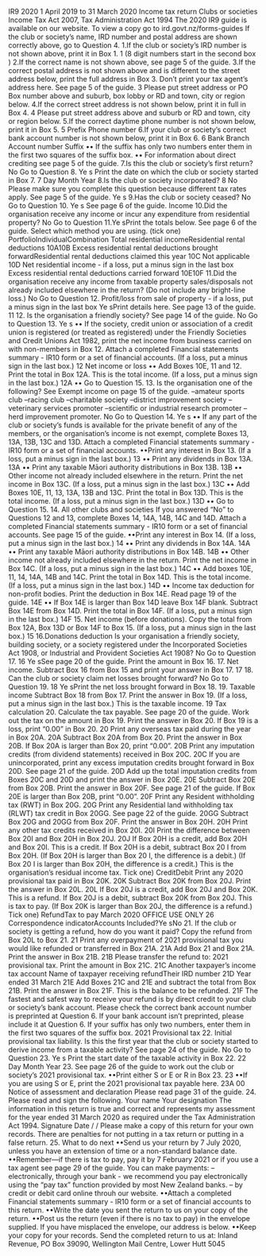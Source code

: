 IR9 2020 1 April 2019 to 31 March 2020 Income tax return Clubs or societies Income Tax Act 2007, Tax Administration Act 1994 The 2020 IR9 guide is available on our website. To view a copy go to ird.govt.nz/forms-guides If the club or society’s name, IRD number and postal address are shown correctly above, go to Question 4. 1.If the club or society’s IRD number is not shown above, print it in Box 1. 1 (8 digit numbers start in the second box ) 2.If the correct name is not shown above, see page 5 of the guide. 3.If the correct postal address is not shown above and is different to the street address below, print the full address in Box 3. Don’t print your tax agent’s address here. See page 5 of the guide. 3 Please put street address or PO Box number above and suburb, box lobby or RD and town, city or region below. 4.If the correct street address is not shown below, print it in full in Box 4. 4 Please put street address above and suburb or RD and town, city or region below. 5.If the correct daytime phone number is not shown below, print it in Box 5. 5 Prefix Phone number 6.If your club or society’s correct bank account number is not shown below, print it in Box 6. 6 Bank Branch Account number Suffix •• If the suffix has only two numbers enter them in the first two squares of the suffix box. •• For information about direct crediting see page 5 of the guide. 7.Is this the club or society’s first return? No Go to Question 8. Ye s Print the date on which the club or society started in Box 7. 7 Day Month Year 8.Is the club or society incorporated? 8 No Please make sure you complete this question because different tax rates apply. See page 5 of the guide. Ye s 9.Has the club or society ceased? No Go to Question 10. Ye s See page 6 of the guide. Income 10.Did the organisation receive any income or incur any expenditure from residential property? No Go to Question 11.Ye sPrint the totals below. See page 6 of the guide. Select which method you are using. (tick one) PortfolioIndividualCombination Total residential incomeResidential rental deductions 10A10B Excess residential rental deductions brought forwardResidential rental deductions claimed this year 10C Not applicable 10D Net residential income - if a loss, put a minus sign in the last box Excess residential rental deductions carried forward 10E10F 11.Did the organisation receive any income from taxable property sales/disposals not already included elsewhere in the return? (Do not include any bright-line loss.) No Go to Question 12. Profit/loss from sale of property - if a loss, put a minus sign in the last box Ye sPrint details here. See page 13 of the guide. 11 12. Is the organisation a friendly society? See page 14 of the guide. No Go to Question 13. Ye s •• If the society, credit union or association of a credit union is registered (or treated as registered) under the Friendly Societies and Credit Unions Act 1982, print the net income from business carried on with non-members in Box 12. Attach a completed Financial statements summary - IR10 form or a set of financial accounts. (If a loss, put a minus sign in the last box.) 12 Net income or loss •• Add Boxes 10E, 11 and 12. Print the total in Box 12A. This is the total income. (If a loss, put a minus sign in the last box.) 12A •• Go to Question 15. 13. Is the organisation one of the following? See Exempt income on page 15 of the guide. –amateur sports club –racing club –charitable society –district improvement society –veterinary services promoter –scientific or industrial research promoter –herd improvement promoter. No Go to Question 14. Ye s •• If any part of the club or society’s funds is available for the private benefit of any of the members, or the organisation’s income is not exempt, complete Boxes 13, 13A, 13B, 13C and 13D. Attach a completed Financial statements summary - IR10 form or a set of financial accounts. ••Print any interest in Box 13. (If a loss, put a minus sign in the last box.) 13 •• Print any dividends in Box 13A. 13A •• Print any taxable Māori authority distributions in Box 13B. 13B •• Other income not already included elsewhere in the return. Print the net income in Box 13C. (If a loss, put a minus sign in the last box.) 13C •• Add Boxes 10E, 11, 13, 13A, 13B and 13C. Print the total in Box 13D. This is the total income. (If a loss, put a minus sign in the last box.) 13D •• Go to Question 15. 14. All other clubs and societies If you answered “No” to Questions 12 and 13, complete Boxes 14, 14A, 14B, 14C and 14D. Attach a completed Financial statements summary - IR10 form or a set of financial accounts. See page 15 of the guide. ••Print any interest in Box 14. (If a loss, put a minus sign in the last box.) 14 •• Print any dividends in Box 14A. 14A •• Print any taxable Māori authority distributions in Box 14B. 14B •• Other income not already included elsewhere in the return. Print the net income in Box 14C. (If a loss, put a minus sign in the last box.) 14C •• Add boxes 10E, 11, 14, 14A, 14B and 14C. Print the total in Box 14D. This is the total income. (If a loss, put a minus sign in the last box.) 14D •• Income tax deduction for non-profit bodies. Print the deduction in Box 14E. Read page 19 of the guide. 14E •• If Box 14E is larger than Box 14D leave Box 14F blank. Subtract Box 14E from Box 14D. Print the total in Box 14F. (If a loss, put a minus sign in the last box.) 14F 15. Net income (before donations). Copy the total from Box 12A, Box 13D or Box 14F to Box 15. (If a loss, put a minus sign in the last box.) 15 16.Donations deduction Is your organisation a friendly society, building society, or a society registered under the Incorporated Societies Act 1908, or Industrial and Provident Societies Act 1908? No Go to Question 17. 16 Ye sSee page 20 of the guide. Print the amount in Box 16. 17. Net income. Subtract Box 16 from Box 15 and print your answer in Box 17. 17 18. Can the club or society claim net losses brought forward? No Go to Question 19. 18 Ye sPrint the net loss brought forward in Box 18. 19. Taxable income Subtract Box 18 from Box 17. Print the answer in Box 19. (If a loss, put a minus sign in the last box.) This is the taxable income. 19 Tax calculation 20. Calculate the tax payable. See page 20 of the guide. Work out the tax on the amount in Box 19. Print the answer in Box 20. If Box 19 is a loss, print “0.00” in Box 20. 20 Print any overseas tax paid during the year in Box 20A. 20A Subtract Box 20A from Box 20. Print the answer in Box 20B. If Box 20A is larger than Box 20, print “0.00”. 20B Print any imputation credits (from dividend statements) received in Box 20C. 20C If you are unincorporated, print any excess imputation credits brought forward in Box 20D. See page 21 of the guide. 20D Add up the total imputation credits from Boxes 20C and 20D and print the answer in Box 20E. 20E Subtract Box 20E from Box 20B. Print the answer in Box 20F. See page 21 of the guide. If Box 20E is larger than Box 20B, print “0.00”. 20F Print any Resident withholding tax (RWT) in Box 20G. 20G Print any Residential land withholding tax (RLWT) tax credit in Box 20GG. See page 22 of the guide. 20GG Subtract Box 20G and 20GG from Box 20F. Print the answer in Box 20H. 20H Print any other tax credits received in Box 20I. 20I Print the difference between Box 20I and Box 20H in Box 20J. 20J If Box 20H is a credit, add Box 20H and Box 20I. This is a credit. If Box 20H is a debit, subtract Box 20 I from Box 20H. (If Box 20H is larger than Box 20 I, the difference is a debit.) (If Box 20 I is larger than Box 20H, the difference is a credit.) This is the organisation’s residual income tax. Tick one) CreditDebit Print any 2020 provisional tax paid in Box 20K. 20K Subtract Box 20K from Box 20J. Print the answer in Box 20L. 20L If Box 20J is a credit, add Box 20J and Box 20K. This is a refund. If Box 20J is a debit, subtract Box 20K from Box 20J. This is tax to pay. (If Box 20K is larger than Box 20J, the difference is a refund.) Tick one) RefundTax to pay March 2020 OFFICE USE ONLY 26 Correspondence indicatorAccounts Included?Ye sNo 21. If the club or society is getting a refund, how do you want it paid? Copy the refund from Box 20L to Box 21. 21 Print any overpayment of 2021 provisional tax you would like refunded or transferred in Box 21A. 21A Add Box 21 and Box 21A. Print the answer in Box 21B. 21B Please transfer the refund to: 2021 provisional tax. Print the amount in Box 21C. 21C Another taxpayer’s income tax account Name of taxpayer receiving refundTheir IRD number 21D Year ended 31 March 21E Add Boxes 21C and 21E and subtract the total from Box 21B. Print the answer in Box 21F. This is the balance to be refunded. 21F The fastest and safest way to receive your refund is by direct credit to your club or society’s bank account. Please check the correct bank account number is preprinted at Question 6. If your bank account isn’t preprinted, please include it at Question 6. If your suffix has only two numbers, enter them in the first two squares of the suffix box. 2021 Provisional tax 22. Initial provisional tax liability. Is this the first year that the club or society started to derive income from a taxable activity? See page 24 of the guide. No Go to Question 23. Ye s Print the start date of the taxable activity in Box 22. 22 Day Month Year 23. See page 26 of the guide to work out the club or society’s 2021 provisional tax. ••Print either S or E or R in Box 23. 23 ••If you are using S or E, print the 2021 provisional tax payable here. 23A 00 Notice of assessment and declaration Please read page 31 of the guide. 24. Please read and sign the following. Your name Your designation The information in this return is true and correct and represents my assessment for the year ended 31 March 2020 as required under the Tax Administration Act 1994. Signature Date / / Please make a copy of this return for your own records. There are penalties for not putting in a tax return or putting in a false return. 25. What to do next ••Send us your return by 7 July 2020, unless you have an extension of time or a non-standard balance date. ••Remember—if there is tax to pay, pay it by 7 February 2021 or if you use a tax agent see page 29 of the guide. You can make payments: – electronically, through your bank - we recommend you pay electronically using the “pay tax” function provided by most New Zealand banks. – by credit or debit card online throuh our website. ••Attach a completed Financial statements summary - IR10 form or a set of financial accounts to this return. ••Write the date you sent the return to us on your copy of the return. ••Post us the return (even if there is no tax to pay) in the envelope supplied. If you have misplaced the envelope, our address is below. ••Keep your copy for your records. Send the completed return to us at: Inland Revenue, PO Box 39090, Wellington Mail Centre, Lower Hutt 5045